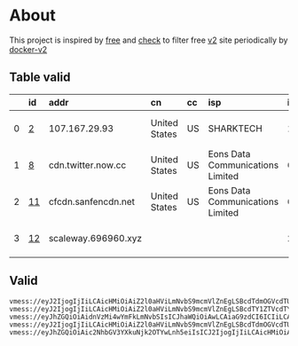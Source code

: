 
# About

This project is inspired by [free](https://github.com/freefq/free) and [check](https://github.com/yeahwu/check) to filter free [v2](https://github.com/v2fly/v2ray-core) site periodically by [docker-v2](https://hub.docker.com/r/v2ray/official)

    

## Table valid
|    | id                   | addr                | cn            | cc   | isp                              | ip                          | chatgpt          |
|---:|:---------------------|:--------------------|:--------------|:-----|:---------------------------------|:----------------------------|:-----------------|
|  0 | [2](config/2.json)   | 107.167.29.93       | United States | US   | SHARKTECH                        | 107.167.9.234               | Yes (Region: US) |
|  1 | [8](config/8.json)   | cdn.twitter.now.cc  | United States | US   | Eons Data Communications Limited | 65.75.221.195               | Yes (Region: US) |
|  2 | [11](config/11.json) | cfcdn.sanfencdn.net | United States | US   | Eons Data Communications Limited | 65.75.221.195               | Yes (Region: US) |
|  3 | [12](config/12.json) | scaleway.696960.xyz |               |      |                                  | 2a09:bac5:4e26:1478::20a:28 | Yes (Region: NL) |

## Valid
```
vmess://eyJ2IjogIjIiLCAicHMiOiAiZ2l0aHViLmNvbS9mcmVlZnEgLSBcdTdmOGVcdTU2ZmRcdTUyYTBcdTUyMjlcdTc5OGZcdTVjM2NcdTRlOWFcdTVkZGVcdTZkMWJcdTY3NDlcdTc3ZjZcdTVlMDJTaGFya1RlY2hcdTY1NzBcdTYzNmVcdTRlMmRcdTVmYzMgMiIsICJhZGQiOiAiMTA3LjE2Ny4yOS45MyIsICJwb3J0IjogIjQ1NTg1IiwgInR5cGUiOiAibm9uZSIsICJpZCI6ICI0NjVkZWMxYS1lMDliLTRiYjYtOTkwNS03MGY3NWQ2MDM1YzgiLCAiYWlkIjogIjY0IiwgIm5ldCI6ICJ0Y3AiLCAicGF0aCI6ICIvIiwgImhvc3QiOiAiIiwgInRscyI6ICIifQ==
vmess://eyJ2IjogIjIiLCAicHMiOiAiZ2l0aHViLmNvbS9mcmVlZnEgLSBcdTY1ZTVcdTY3MmNcdTRlMWNcdTRlYWNcdTk2M2ZcdTkxY2NcdTRlOTEgOCIsICJhZGQiOiAiY2RuLnR3aXR0ZXIubm93LmNjIiwgInBvcnQiOiAiNDQzIiwgImlkIjogIjg3MjgzZmU3LTA4ZTUtNDAzYi1hMGFhLWFkZDdjZDY4YTIzZSIsICJhaWQiOiAiMCIsICJzY3kiOiAiYXV0byIsICJuZXQiOiAid3MiLCAidHlwZSI6ICJub25lIiwgImhvc3QiOiAibG8udHdpdHRlaS5tZSIsICJwYXRoIjogIi9pa3VuIiwgInRscyI6ICJ0bHMiLCAic25pIjogIiIsICJhbHBuIjogIiJ9
vmess://eyJhZGQiOiAidnVzMi4wYmFkLmNvbSIsICJhaWQiOiAwLCAiaG9zdCI6ICIiLCAiaWQiOiAiOTI3MDk0ZDMtZDY3OC00NzYzLTg1OTEtZTI0MGQwYmNhZTg3IiwgIm5ldCI6ICJ3cyIsICJwYXRoIjogIi9jaGF0IiwgInBvcnQiOiA0NDMsICJwcyI6ICJnaXRodWIuY29tL2ZyZWVmcSAtIFx1N2Y4ZVx1NTZmZFx1NTJhMFx1NTIyOVx1Nzk4Zlx1NWMzY1x1NGU5YVx1NWRkZVx1OGQzOVx1NTIyOVx1ODQ5OUxpbm9kZVx1NjU3MFx1NjM2ZVx1NGUyZFx1NWZjMyA5IiwgInRscyI6ICJ0bHMiLCAidHlwZSI6ICJhdXRvIiwgInNlY3VyaXR5IjogImF1dG8iLCAic2tpcC1jZXJ0LXZlcmlmeSI6IHRydWUsICJzbmkiOiAiIn0=
vmess://eyJ2IjogIjIiLCAicHMiOiAiZ2l0aHViLmNvbS9mcmVlZnEgLSBcdTdmOGVcdTU2ZmRDbG91ZEZsYXJlXHU4MjgyXHU3MGI5IDExIiwgImFkZCI6ICJjZmNkbi5zYW5mZW5jZG4ubmV0IiwgInBvcnQiOiAiNDQzIiwgImlkIjogImRkODMxNGNjLTM3NTQtNDE2ZC05NDU2LTA5OTFmMmU3NDc1MyIsICJhaWQiOiAiMCIsICJzY3kiOiAiYXV0byIsICJuZXQiOiAid3MiLCAidHlwZSI6ICJub25lIiwgImhvc3QiOiAidXMyLnNhbmZlbmNkbi5uZXQiLCAicGF0aCI6ICIvemgtY24iLCAidGxzIjogInRscyIsICJzbmkiOiAiIiwgImFscG4iOiAiIn0=
vmess://eyJhZGQiOiAic2NhbGV3YXkuNjk2OTYwLnh5eiIsICJ2IjogIjIiLCAicHMiOiAiZ2l0aHViLmNvbS9mcmVlZnEgLSBcdTdmOGVcdTU2ZmRDbG91ZEZsYXJlXHU1MTZjXHU1M2Y4Q0ROXHU4MjgyXHU3MGI5IDEyIiwgInBvcnQiOiA0NDMsICJpZCI6ICJlMzU3Y2Q2My1mMWE1LTRjOGUtYzQyZS0yNmRhMTEyMDdmZWUiLCAiYWlkIjogIjAiLCAibmV0IjogIndzIiwgInR5cGUiOiAiIiwgImhvc3QiOiAiIiwgInBhdGgiOiAiL3Jvb3QvIiwgInRscyI6ICJ0bHMifQ==
```

